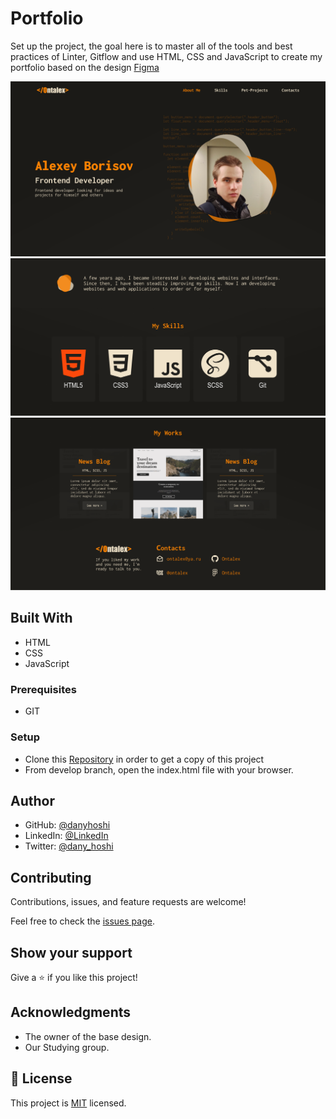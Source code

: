 # Portfolio

Set up the project, the goal here is to master all of the tools and best practices of Linter, Gitflow and use HTML, CSS and JavaScript to create my portfolio based on the design [Figma](https://www.figma.com/file/37I8ZWolwztoarMD9FXlbI/My-Portfolio-(Community)?node-id=3-12&t=8W33z4xTeJtBANZm-0)

![Portfolio-design](./img/headline.webp)
![Portfolio-design](./img/screen2.webp)
![Portfolio-design](./img/screen3.webp)
## Built With

- HTML
- CSS
- JavaScript

### Prerequisites
- GIT 

### Setup
- Clone this [Repository](https://github.com/danyhoshi/portfolioproject) in order to get a copy of this project
- From develop branch, open the index.html file with your browser.

## Author

- GitHub: [@danyhoshi](https://github.com/danyhoshi)
- LinkedIn: [@LinkedIn](https://www.linkedin.com/in/daniela-gonz%C3%A1lez-ba16a556/)
- Twitter: [@dany_hoshi](https://twitter.com/Dany_hoshi)

## Contributing

Contributions, issues, and feature requests are welcome!

Feel free to check the [issues page](../../issues/).

## Show your support

Give a ⭐️ if you like this project!

## Acknowledgments

- The owner of the base design. 
- Our Studying group.

## 📝 License

This project is [MIT](./MIT.md) licensed.
